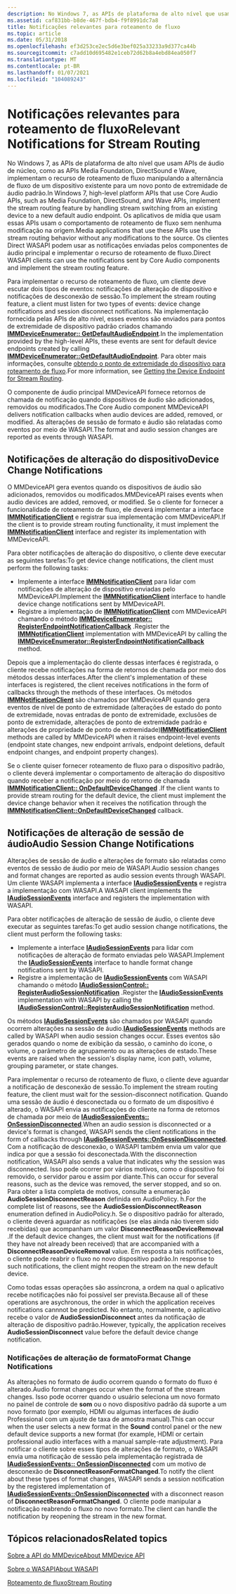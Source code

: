 ```yaml
---
description: No Windows 7, as APIs de plataforma de alto nível que usam APIs de áudio de núcleo, como as APIs Media Foundation, DirectSound e Wave, implementam o recurso de roteamento de fluxo manipulando a alternância de fluxo de um dispositivo existente para um novo ponto de extremidade de áudio padrão.
ms.assetid: caf831bb-b8de-467f-bdb4-f9f8991dc7a8
title: Notificações relevantes para roteamento de fluxo
ms.topic: article
ms.date: 05/31/2018
ms.openlocfilehash: ef3d253ce2ec5d6e3bef025a33233a9d377ca44b
ms.sourcegitcommit: c7add10d695482e1ceb72d62b8a4ebd84ea050f7
ms.translationtype: MT
ms.contentlocale: pt-BR
ms.lasthandoff: 01/07/2021
ms.locfileid: "104089243"
---
```

# <a name="relevant-notifications-for-stream-routing"></a><span data-ttu-id="bebb1-103">Notificações relevantes para roteamento de fluxo</span><span class="sxs-lookup"><span data-stu-id="bebb1-103">Relevant Notifications for Stream Routing</span></span>

<span data-ttu-id="bebb1-104">No Windows 7, as APIs de plataforma de alto nível que usam APIs de áudio de núcleo, como as APIs Media Foundation, DirectSound e Wave, implementam o recurso de roteamento de fluxo manipulando a alternância de fluxo de um dispositivo existente para um novo ponto de extremidade de áudio padrão.</span><span class="sxs-lookup"><span data-stu-id="bebb1-104">In Windows 7, high-level platform APIs that use Core Audio APIs, such as Media Foundation, DirectSound, and Wave APIs, implement the stream routing feature by handling stream switching from an existing device to a new default audio endpoint.</span></span> <span data-ttu-id="bebb1-105">Os aplicativos de mídia que usam essas APIs usam o comportamento de roteamento de fluxo sem nenhuma modificação na origem.</span><span class="sxs-lookup"><span data-stu-id="bebb1-105">Media applications that use these APIs use the stream routing behavior without any modifications to the source.</span></span> <span data-ttu-id="bebb1-106">Os clientes Direct WASAPI podem usar as notificações enviadas pelos componentes de áudio principal e implementar o recurso de roteamento de fluxo.</span><span class="sxs-lookup"><span data-stu-id="bebb1-106">Direct WASAPI clients can use the notifications sent by Core Audio components and implement the stream routing feature.</span></span>

<span data-ttu-id="bebb1-107">Para implementar o recurso de roteamento de fluxo, um cliente deve escutar dois tipos de eventos: notificações de alteração de dispositivo e notificações de desconexão de sessão.</span><span class="sxs-lookup"><span data-stu-id="bebb1-107">To implement the stream routing feature, a client must listen for two types of events: device change notifications and session disconnect notifications.</span></span> <span data-ttu-id="bebb1-108">Na implementação fornecida pelas APIs de alto nível, esses eventos são enviados para pontos de extremidade de dispositivo padrão criados chamando [**IMMDeviceEnumerator:: GetDefaultAudioEndpoint**](/windows/desktop/api/Mmdeviceapi/nf-mmdeviceapi-immdeviceenumerator-getdefaultaudioendpoint).</span><span class="sxs-lookup"><span data-stu-id="bebb1-108">In the implementation provided by the high-level APIs, these events are sent for default device endpoints created by calling [**IMMDeviceEnumerator::GetDefaultAudioEndpoint**](/windows/desktop/api/Mmdeviceapi/nf-mmdeviceapi-immdeviceenumerator-getdefaultaudioendpoint).</span></span> <span data-ttu-id="bebb1-109">Para obter mais informações, consulte [obtendo o ponto de extremidade do dispositivo para roteamento de fluxo](getting-the-default-device-endpoint-for-stream-routing.md).</span><span class="sxs-lookup"><span data-stu-id="bebb1-109">For more information, see [Getting the Device Endpoint for Stream Routing](getting-the-default-device-endpoint-for-stream-routing.md).</span></span>

<span data-ttu-id="bebb1-110">O componente de áudio principal MMDeviceAPI fornece retornos de chamada de notificação quando dispositivos de áudio são adicionados, removidos ou modificados.</span><span class="sxs-lookup"><span data-stu-id="bebb1-110">The Core Audio component MMDeviceAPI delivers notification callbacks when audio devices are added, removed, or modified.</span></span> <span data-ttu-id="bebb1-111">As alterações de sessão de formato e áudio são relatadas como eventos por meio de WASAPI.</span><span class="sxs-lookup"><span data-stu-id="bebb1-111">The format and audio session changes are reported as events through WASAPI.</span></span>

## <a name="device-change-notifications"></a><span data-ttu-id="bebb1-112">Notificações de alteração do dispositivo</span><span class="sxs-lookup"><span data-stu-id="bebb1-112">Device Change Notifications</span></span>

<span data-ttu-id="bebb1-113">O MMDeviceAPI gera eventos quando os dispositivos de áudio são adicionados, removidos ou modificados.</span><span class="sxs-lookup"><span data-stu-id="bebb1-113">MMDeviceAPI raises events when audio devices are added, removed, or modified.</span></span> <span data-ttu-id="bebb1-114">Se o cliente for fornecer a funcionalidade de roteamento de fluxo, ele deverá implementar a interface [**IMMNotificationClient**](/windows/desktop/api/Mmdeviceapi/nn-mmdeviceapi-immnotificationclient) e registrar sua implementação com MMDeviceAPI.</span><span class="sxs-lookup"><span data-stu-id="bebb1-114">If the client is to provide stream routing functionality, it must implement the [**IMMNotificationClient**](/windows/desktop/api/Mmdeviceapi/nn-mmdeviceapi-immnotificationclient) interface and register its implementation with MMDeviceAPI.</span></span>

<span data-ttu-id="bebb1-115">Para obter notificações de alteração do dispositivo, o cliente deve executar as seguintes tarefas:</span><span class="sxs-lookup"><span data-stu-id="bebb1-115">To get device change notifications, the client must perform the following tasks:</span></span>

-   <span data-ttu-id="bebb1-116">Implemente a interface [**IMMNotificationClient**](/windows/desktop/api/Mmdeviceapi/nn-mmdeviceapi-immnotificationclient) para lidar com notificações de alteração de dispositivo enviadas pelo MMDeviceAPI.</span><span class="sxs-lookup"><span data-stu-id="bebb1-116">Implement the [**IMMNotificationClient**](/windows/desktop/api/Mmdeviceapi/nn-mmdeviceapi-immnotificationclient) interface to handle device change notifications sent by MMDeviceAPI.</span></span>
-   <span data-ttu-id="bebb1-117">Registre a implementação de [**IMMNotificationClient**](/windows/desktop/api/Mmdeviceapi/nn-mmdeviceapi-immnotificationclient) com MMDeviceAPI chamando o método [**IMMDeviceEnumerator:: RegisterEndpointNotificationCallback**](/windows/desktop/api/Mmdeviceapi/nf-mmdeviceapi-immdeviceenumerator-registerendpointnotificationcallback) .</span><span class="sxs-lookup"><span data-stu-id="bebb1-117">Register the [**IMMNotificationClient**](/windows/desktop/api/Mmdeviceapi/nn-mmdeviceapi-immnotificationclient) implementation with MMDeviceAPI by calling the [**IMMDeviceEnumerator::RegisterEndpointNotificationCallback**](/windows/desktop/api/Mmdeviceapi/nf-mmdeviceapi-immdeviceenumerator-registerendpointnotificationcallback) method.</span></span>

<span data-ttu-id="bebb1-118">Depois que a implementação do cliente dessas interfaces é registrada, o cliente recebe notificações na forma de retornos de chamada por meio dos métodos dessas interfaces.</span><span class="sxs-lookup"><span data-stu-id="bebb1-118">After the client's implementation of these interfaces is registered, the client receives notifications in the form of callbacks through the methods of these interfaces.</span></span> <span data-ttu-id="bebb1-119">Os métodos [**IMMNotificationClient**](/windows/desktop/api/Mmdeviceapi/nn-mmdeviceapi-immnotificationclient) são chamados por MMDeviceAPI quando gera eventos de nível de ponto de extremidade (alterações de estado do ponto de extremidade, novas entradas de ponto de extremidade, exclusões de ponto de extremidade, alterações de ponto de extremidade padrão e alterações de propriedade de ponto de extremidade)</span><span class="sxs-lookup"><span data-stu-id="bebb1-119">[**IMMNotificationClient**](/windows/desktop/api/Mmdeviceapi/nn-mmdeviceapi-immnotificationclient) methods are called by MMDeviceAPI when it raises endpoint-level events (endpoint state changes, new endpoint arrivals, endpoint deletions, default endpoint changes, and endpoint property changes).</span></span>

<span data-ttu-id="bebb1-120">Se o cliente quiser fornecer roteamento de fluxo para o dispositivo padrão, o cliente deverá implementar o comportamento de alteração do dispositivo quando receber a notificação por meio do retorno de chamada [**IMMNotificationClient:: OnDefaultDeviceChanged**](/windows/desktop/api/Mmdeviceapi/nf-mmdeviceapi-immnotificationclient-ondefaultdevicechanged) .</span><span class="sxs-lookup"><span data-stu-id="bebb1-120">If the client wants to provide stream routing for the default device, the client must implement the device change behavior when it receives the notification through the [**IMMNotificationClient::OnDefaultDeviceChanged**](/windows/desktop/api/Mmdeviceapi/nf-mmdeviceapi-immnotificationclient-ondefaultdevicechanged) callback.</span></span>

## <a name="audio-session-change-notifications"></a><span data-ttu-id="bebb1-121">Notificações de alteração de sessão de áudio</span><span class="sxs-lookup"><span data-stu-id="bebb1-121">Audio Session Change Notifications</span></span>

<span data-ttu-id="bebb1-122">Alterações de sessão de áudio e alterações de formato são relatadas como eventos de sessão de áudio por meio de WASAPI.</span><span class="sxs-lookup"><span data-stu-id="bebb1-122">Audio session changes and format changes are reported as audio session events through WASAPI.</span></span> <span data-ttu-id="bebb1-123">Um cliente WASAPI implementa a interface [**IAudioSessionEvents**](/windows/desktop/api/Audiopolicy/nn-audiopolicy-iaudiosessionevents) e registra a implementação com WASAPI.</span><span class="sxs-lookup"><span data-stu-id="bebb1-123">A WASAPI client implements the [**IAudioSessionEvents**](/windows/desktop/api/Audiopolicy/nn-audiopolicy-iaudiosessionevents) interface and registers the implementation with WASAPI.</span></span>

<span data-ttu-id="bebb1-124">Para obter notificações de alteração de sessão de áudio, o cliente deve executar as seguintes tarefas:</span><span class="sxs-lookup"><span data-stu-id="bebb1-124">To get audio session change notifications, the client must perform the following tasks:</span></span>

-   <span data-ttu-id="bebb1-125">Implemente a interface [**IAudioSessionEvents**](/windows/desktop/api/Audiopolicy/nn-audiopolicy-iaudiosessionevents) para lidar com notificações de alteração de formato enviadas pelo WASAPI.</span><span class="sxs-lookup"><span data-stu-id="bebb1-125">Implement the [**IAudioSessionEvents**](/windows/desktop/api/Audiopolicy/nn-audiopolicy-iaudiosessionevents) interface to handle format change notifications sent by WASAPI.</span></span>
-   <span data-ttu-id="bebb1-126">Registre a implementação de [**IAudioSessionEvents**](/windows/desktop/api/Audiopolicy/nn-audiopolicy-iaudiosessionevents) com WASAPI chamando o método [**IAudioSessionControl:: RegisterAudioSessionNotification**](/windows/desktop/api/Audiopolicy/nf-audiopolicy-iaudiosessioncontrol-registeraudiosessionnotification) .</span><span class="sxs-lookup"><span data-stu-id="bebb1-126">Register the [**IAudioSessionEvents**](/windows/desktop/api/Audiopolicy/nn-audiopolicy-iaudiosessionevents) implementation with WASAPI by calling the [**IAudioSessionControl::RegisterAudioSessionNotification**](/windows/desktop/api/Audiopolicy/nf-audiopolicy-iaudiosessioncontrol-registeraudiosessionnotification) method.</span></span>

<span data-ttu-id="bebb1-127">Os métodos [**IAudioSessionEvents**](/windows/desktop/api/Audiopolicy/nn-audiopolicy-iaudiosessionevents) são chamados por WASAPI quando ocorrem alterações na sessão de áudio.</span><span class="sxs-lookup"><span data-stu-id="bebb1-127">[**IAudioSessionEvents**](/windows/desktop/api/Audiopolicy/nn-audiopolicy-iaudiosessionevents) methods are called by WASAPI when audio session changes occur.</span></span> <span data-ttu-id="bebb1-128">Esses eventos são gerados quando o nome de exibição da sessão, o caminho do ícone, o volume, o parâmetro de agrupamento ou as alterações de estado.</span><span class="sxs-lookup"><span data-stu-id="bebb1-128">These events are raised when the session's display name, icon path, volume, grouping parameter, or state changes.</span></span>

<span data-ttu-id="bebb1-129">Para implementar o recurso de roteamento de fluxo, o cliente deve aguardar a notificação de desconexão de sessão.</span><span class="sxs-lookup"><span data-stu-id="bebb1-129">To implement the stream routing feature, the client must wait for the session-disconnect notification.</span></span> <span data-ttu-id="bebb1-130">Quando uma sessão de áudio é desconectada ou o formato de um dispositivo é alterado, o WASAPI envia as notificações do cliente na forma de retornos de chamada por meio de [**IAudioSessionEvents:: OnSessionDisconnected**](/windows/desktop/api/Audiopolicy/nf-audiopolicy-iaudiosessionevents-onsessiondisconnected).</span><span class="sxs-lookup"><span data-stu-id="bebb1-130">When an audio session is disconnected or a device's format is changed, WASAPI sends the client notifications in the form of callbacks through [**IAudioSessionEvents::OnSessionDisconnected**](/windows/desktop/api/Audiopolicy/nf-audiopolicy-iaudiosessionevents-onsessiondisconnected).</span></span> <span data-ttu-id="bebb1-131">Com a notificação de desconexão, o WASAPI também envia um valor que indica por que a sessão foi desconectada.</span><span class="sxs-lookup"><span data-stu-id="bebb1-131">With the disconnection notification, WASAPI also sends a value that indicates why the session was disconnected.</span></span> <span data-ttu-id="bebb1-132">Isso pode ocorrer por vários motivos, como o dispositivo foi removido, o servidor parou e assim por diante.</span><span class="sxs-lookup"><span data-stu-id="bebb1-132">This can occur for several reasons, such as the device was removed, the server stopped, and so on.</span></span> <span data-ttu-id="bebb1-133">Para obter a lista completa de motivos, consulte a enumeração **AudioSessionDisconnectReason** definida em AudioPolicy. h.</span><span class="sxs-lookup"><span data-stu-id="bebb1-133">For the complete list of reasons, see the **AudioSessionDisconnectReason** enumeration defined in AudioPolicy.h.</span></span> <span data-ttu-id="bebb1-134">Se o dispositivo padrão for alterado, o cliente deverá aguardar as notificações (se elas ainda não tiverem sido recebidas) que acompanham um valor **DisconnectReasonDeviceRemoval** .</span><span class="sxs-lookup"><span data-stu-id="bebb1-134">If the default device changes, the client must wait for the notifications (if they have not already been received) that are accompanied with a **DisconnectReasonDeviceRemoval** value.</span></span> <span data-ttu-id="bebb1-135">Em resposta a tais notificações, o cliente pode reabrir o fluxo no novo dispositivo padrão.</span><span class="sxs-lookup"><span data-stu-id="bebb1-135">In response to such notifications, the client might reopen the stream on the new default device.</span></span>

<span data-ttu-id="bebb1-136">Como todas essas operações são assíncrona, a ordem na qual o aplicativo recebe notificações não foi possível ser prevista.</span><span class="sxs-lookup"><span data-stu-id="bebb1-136">Because all of these operations are asychronous, the order in which the application receives notifications cannnot be predicted.</span></span> <span data-ttu-id="bebb1-137">No entanto, normalmente, o aplicativo recebe o valor de **AudioSessionDisconnect** antes da notificação de alteração de dispositivo padrão.</span><span class="sxs-lookup"><span data-stu-id="bebb1-137">However, typically, the application receives **AudioSessionDisconnect** value before the default device change notification.</span></span>

### <a name="format-change-notifications"></a><span data-ttu-id="bebb1-138">Notificações de alteração de formato</span><span class="sxs-lookup"><span data-stu-id="bebb1-138">Format Change Notifications</span></span>

<span data-ttu-id="bebb1-139">As alterações no formato de áudio ocorrem quando o formato do fluxo é alterado.</span><span class="sxs-lookup"><span data-stu-id="bebb1-139">Audio format changes occur when the format of the stream changes.</span></span> <span data-ttu-id="bebb1-140">Isso pode ocorrer quando o usuário seleciona um novo formato no painel de controle de **som** ou o novo dispositivo padrão dá suporte a um novo formato (por exemplo, HDMI ou algumas interfaces de áudio Professional com um ajuste de taxa de amostra manual).</span><span class="sxs-lookup"><span data-stu-id="bebb1-140">This can occur when the user selects a new format in the **Sound** control panel or the new default device supports a new format (for example, HDMI or certain professional audio interfaces with a manual sample-rate adjustment).</span></span> <span data-ttu-id="bebb1-141">Para notificar o cliente sobre esses tipos de alterações de formato, o WASAPI envia uma notificação de sessão pela implementação registrada de [**IAudioSessionEvents:: OnSessionDisconnected**](/windows/desktop/api/Audiopolicy/nf-audiopolicy-iaudiosessionevents-onsessiondisconnected) com um motivo de desconexão de **DisconnectReasonFormatChanged**.</span><span class="sxs-lookup"><span data-stu-id="bebb1-141">To notify the client about these types of format changes, WASAPI sends a session notification by the registered implementation of [**IAudioSessionEvents::OnSessionDisconnected**](/windows/desktop/api/Audiopolicy/nf-audiopolicy-iaudiosessionevents-onsessiondisconnected) with a disconnect reason of **DisconnectReasonFormatChanged**.</span></span> <span data-ttu-id="bebb1-142">O cliente pode manipular a notificação reabrendo o fluxo no novo formato.</span><span class="sxs-lookup"><span data-stu-id="bebb1-142">The client can handle the notification by reopening the stream in the new format.</span></span>

## <a name="related-topics"></a><span data-ttu-id="bebb1-143">Tópicos relacionados</span><span class="sxs-lookup"><span data-stu-id="bebb1-143">Related topics</span></span>

<dl> <dt>

[<span data-ttu-id="bebb1-144">Sobre a API do MMDevice</span><span class="sxs-lookup"><span data-stu-id="bebb1-144">About MMDevice API</span></span>](mmdevice-api.md)
</dt> <dt>

[<span data-ttu-id="bebb1-145">Sobre o WASAPI</span><span class="sxs-lookup"><span data-stu-id="bebb1-145">About WASAPI</span></span>](wasapi.md)
</dt> <dt>

[<span data-ttu-id="bebb1-146">Roteamento de fluxo</span><span class="sxs-lookup"><span data-stu-id="bebb1-146">Stream Routing</span></span>](stream-routing.md)
</dt> </dl>

 

 



